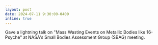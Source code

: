```yaml
---
layout: post
date: 2024-07-11 9:30:00-0400
inline: true
---
```


Gave a lightning talk on "Mass Wasting Events on Metallic Bodies like 16-Psyche" at NASA's Small Bodies Assessment Group (SBAG) meeting. 